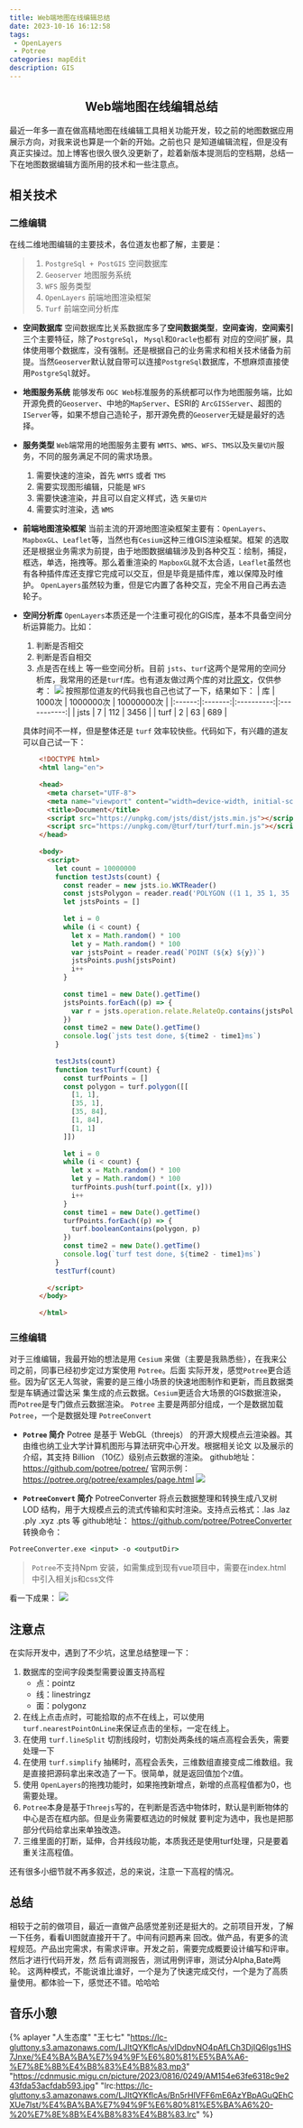 ```yaml
---
title: Web端地图在线编辑总结
date: 2023-10-16 16:12:58
tags:
 - OpenLayers
 - Potree
categories: mapEdit
description: GIS
---
```

## <center>Web端地图在线编辑总结<center/>
最近一年多一直在做高精地图在线编辑工具相关功能开发，较之前的地图数据应用展示方向，对我来说也算是一个新的开始。之前也只
是知道编辑流程，但是没有真正实操过。加上博客也很久很久没更新了，趁着新版本提测后的空档期，总结一下在地图数据编辑方面所用的技术和一些注意点。

## 相关技术
### 二维编辑
在线二维地图编辑的主要技术，各位道友也都了解，主要是：
> 1. `PostgreSql + PostGIS` 空间数据库
> 2. `Geoserver` 地图服务系统
> 3. `WFS` 服务类型
> 4. `OpenLayers` 前端地图渲染框架
> 5. `Turf` 前端空间分析库

- **空间数据库**
  空间数据库比关系数据库多了**空间数据类型**，**空间查询**，**空间索引**三个主要特征，除了`PostgreSql`， `Mysql`和`Oracle`也都有
  对应的空间扩展，具体使用哪个数据库，没有强制。还是根据自己的业务需求和相关技术储备为前提。当然`Geoserver`默认就自带可以连接`PostgreSql`数据库，不想麻烦直接使用`PostgreSql`就好。
- **地图服务系统**
  能够发布 `OGC Web`标准服务的系统都可以作为地图服务端，比如 开源免费的`Geoserver`、中地的`MapServer`、ESRI的
  `ArcGISServer`、超图的`IServer`等，如果不想自己造轮子，那开源免费的`Geoserver`无疑是最好的选择。
- **服务类型**
  `Web`端常用的地图服务主要有 `WMTS`、`WMS`、`WFS`、`TMS`以及`矢量切片`服务，不同的服务满足不同的需求场景。
  1. 需要快速的渲染，首先 `WMTS` 或者 `TMS`
  2. 需要实现图形编辑，只能是 `WFS`
  3. 需要快速渲染，并且可以自定义样式，选 `矢量切片`
  4. 需要实时渲染，选 `WMS`
- **前端地图渲染框架**
  当前主流的开源地图渲染框架主要有：`OpenLayers`、`MapboxGL`、`Leaflet`等，当然也有`Cesium`这种三维GIS渲染框架。框架
  的选取还是根据业务需求为前提，由于地图数据编辑涉及到各种交互：绘制，捕捉，框选，单选，拖拽等。那么着重渲染的
  `MapboxGL`就不太合适，`Leaflet`虽然也有各种插件库还支撑它完成可以交互，但是毕竟是插件库，难以保障及时维护。
  `OpenLayers`虽然较为重，但是它内置了各种交互，完全不用自己再去造轮子。
- **空间分析库**
  `OpenLayers`本质还是一个注重可视化的GIS库，基本不具备空间分析运算能力。比如：
  1. 判断是否相交
  2. 判断是否自相交
  3. 点是否在线上
  等一些空间分析。目前 `jsts`、`turf`这两个是常用的空间分析库，我常用的还是`turf`库。也有道友做过两个库的对比<a href='https://blog.csdn.net/u012413551/article/details/116233450' target="_blank" >原文</a>，仅供参考：
  ![](1.png)
  按照那位道友的代码我也自己也试了一下，结果如下：
  | 库    | 1000次 | 1000000次 | 10000000次 |
  |:------:|:-------:|:----------:|:-----------:|
  | jsts |    7   |     112     |      3456     |
  | turf |     2  |    63      |       689    |
  
  具体时间不一样，但是整体还是 `turf` 效率较快些。代码如下，有兴趣的道友可以自己试一下：
  ```html 
      <!DOCTYPE html>
      <html lang="en">
      
      <head>
        <meta charset="UTF-8">
        <meta name="viewport" content="width=device-width, initial-scale=1.0">
        <title>Document</title>
        <script src="https://unpkg.com/jsts/dist/jsts.min.js"></script>
        <script src="https://unpkg.com/@turf/turf/turf.min.js"></script>
      </head>
      
      <body>
        <script>
          let count = 10000000
          function testJsts(count) {
            const reader = new jsts.io.WKTReader()
            const jstsPolygon = reader.read('POLYGON ((1 1, 35 1, 35 84, 1 84, 1 1))')
            let jstsPoints = []
      
            let i = 0
            while (i < count) {
              let x = Math.random() * 100
              let y = Math.random() * 100
              var jstsPoint = reader.read(`POINT (${x} ${y})`)
              jstsPoints.push(jstsPoint)
              i++
            }
      
            const time1 = new Date().getTime()
            jstsPoints.forEach((p) => {
              var r = jsts.operation.relate.RelateOp.contains(jstsPolygon, p)
            })
            const time2 = new Date().getTime()
            console.log(`jsts test done, ${time2 - time1}ms`)
          }
      
          testJsts(count)
          function testTurf(count) {
            const turfPoints = []
            const polygon = turf.polygon([[
              [1, 1],
              [35, 1],
              [35, 84],
              [1, 84],
              [1, 1]
            ]])
      
            let i = 0
            while (i < count) {
              let x = Math.random() * 100
              let y = Math.random() * 100
              turfPoints.push(turf.point([x, y]))
              i++
            }
            const time1 = new Date().getTime()
            turfPoints.forEach((p) => {
              turf.booleanContains(polygon, p)
            })
            const time2 = new Date().getTime()
            console.log(`turf test done, ${time2 - time1}ms`)
          }
          testTurf(count)
      
        </script>
      </body>
      
      </html>
  ```

### 三维编辑
对于三维编辑，我最开始的想法是用 `Cesium` 来做（主要是我熟悉些），在我来公司之前，同事已经初步定过方案使用 `Potree`。后面
实际开发，感觉`Potree`更合适些。因为矿区无人驾驶，需要的是三维小场景的快速地图制作和更新，而且数据类型是车辆通过雷达采
集生成的点云数据。`Cesium`更适合大场景的GIS数据渲染，而`Potree`是专门做点云数据渲染。
`Potree` 主要是两部分组成，一个是数据加载 `Potree`，一个是数据处理 `PotreeConvert`
- **`Potree` 简介**
Potree 是基于 WebGL（threejs） 的开源大规模点云渲染器。其由维也纳工业大学计算机图形与算法研究中心开发。根据相关论文
以及展示的介绍，其支持 Billion （10亿）级别点云数据的渲染。
github地址：
https://github.com/potree/potree/
官网示例：
https://potree.org/potree/examples/page.html
![](2.png)

- **`PotreeConvert` 简介**
PotreeConverter 将点云数据整理和转换生成八叉树 LOD 结构，用于大规模点云的流式传输和实时渲染。支持点云格式：.las .laz .ply .xyz .pts 等
github地址：
https://github.com/potree/PotreeConverter
转换命令：
```cmd
PotreeConverter.exe <input> -o <outputDir>
 ```

> `Potree`不支持Npm 安装，如需集成到现有vue项目中，需要在index.html中引入相关js和css文件

看一下成果：
![](3.png)
## 注意点
在实际开发中，遇到了不少坑，这里总结整理一下：

1. 数据库的空间字段类型需要设置支持高程
   - 点：pointz
   - 线：linestringz
   - 面：polygonz
2. 在线上点击点时，可能拾取的点不在线上，可以使用 `turf.nearestPointOnLine`来保证点击的坐标，一定在线上。
3. 在使用 `turf.lineSplit` 切割线段时，切割处两条线的端点高程会丢失，需要处理一下
4. 在使用 `turf.simplify` 抽稀时，高程会丢失，三维数组直接变成二维数组。我是直接把源码拿出来改造了一下。很简单，就是返回值加个`Z`值。
5. 使用 `OpenLayers`的拖拽功能时，如果拖拽新增点，新增的点高程值都为0，也需要处理。
6. `Potree`本身是基于`Threejs`写的，在判断是否选中物体时，默认是判断物体的中心是否在框内部。但是业务需要框选边的时候就
要判定为选中，我也是把那部分代码给拿出来单独改造。
7. 三维里面的打断，延伸，合并线段功能，本质我还是使用turf处理，只是要着重关注高程值。

还有很多小细节就不再多叙述，总的来说，注意一下高程的情况。

## 总结
相较于之前的做项目，最近一直做产品感觉差别还是挺大的。之前项目开发，了解一下任务，看看UI图就直接开干了。中间有问题再来
回改。做产品，有更多的流程规范。产品出完需求，有需求评审。开发之前，需要完成概要设计编写和评审。然后才进行代码开发，然
后有调测报告，测试用例评审，测试分Alpha,Bate两轮。
这两种模式，不能说谁比谁好，一个是为了快速完成交付，一个是为了高质量使用。都体验一下，感觉还不错。哈哈哈

## 音乐小憩
{% aplayer "人生态度" "王七七" "https://lc-gluttony.s3.amazonaws.com/LJltQYKflcAs/vlDdpvNO4pAfLCh3DjIQ6lgs1HS7Jnxe/%E4%BA%BA%E7%94%9F%E6%80%81%E5%BA%A6-%E7%8E%8B%E4%B8%83%E4%B8%83.mp3" "https://cdnmusic.migu.cn/picture/2023/0816/0249/AM154e63fe6318c9e243fda53acfdab593.jpg" "lrc:https://lc-gluttony.s3.amazonaws.com/LJltQYKflcAs/Bn5rHlVFF6mE6AzYBpAGuQEhCXUe7lst/%E4%BA%BA%E7%94%9F%E6%80%81%E5%BA%A6%20-%20%E7%8E%8B%E4%B8%83%E4%B8%83.lrc" %}
